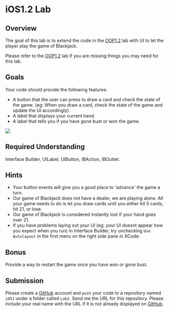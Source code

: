 iOS1.2 Lab
====================

Overview
--------------------

The goal of this lab is to extend the code in the [OOP1.2]() lab with UI to let the player play the game of Blackjack.

Please refer to the [OOP1.2]() lab if you are missing things you may need for this lab.

Goals
--------------------
Your code should provide the following features:

- A button that the user can press to draw a card and check the state of the game. (eg: When you draw a card, check the state of the game and update the UI accordingly).
- A label that displays your current hand.
- A label that tells you if you have gone bust or won the game.

![](https://github.com/zdavison/DIT.iOS1/blob/master/Week2/blackjack_ui.png)

Required Understanding
--------------------
Interface Builder, UILabel, UIButton, IBAction, IBOutlet.

Hints
--------------------
- Your button events will give you a good place to 'advance' the game a turn.
- Our game of Blackjack does not have a dealer, we are playing alone. All your game needs to do is let you draw cards until you either hit 5 cards, hit 21, or lose.
- Our game of Blackjack is considered instantly lost if your hand goes over 21.
- If you have problems laying out your UI (eg: your UI doesnt appear how you expect when you run) in Interface Builder, try unchecking `Use Autolayout` in the first menu on the right side pane in XCode:

Bonus
--------------------
Provide a way to restart the game once you have won or gone bust.

Submission
--------------------
Please create a [GitHub](https://github.com/) account and `push` your code to a repository named `iOS1` under a folder called `Lab2`. Send me the URL for this repository. Please include your real name with the URL if it is not already displayed on [GitHub](https://github.com/).


